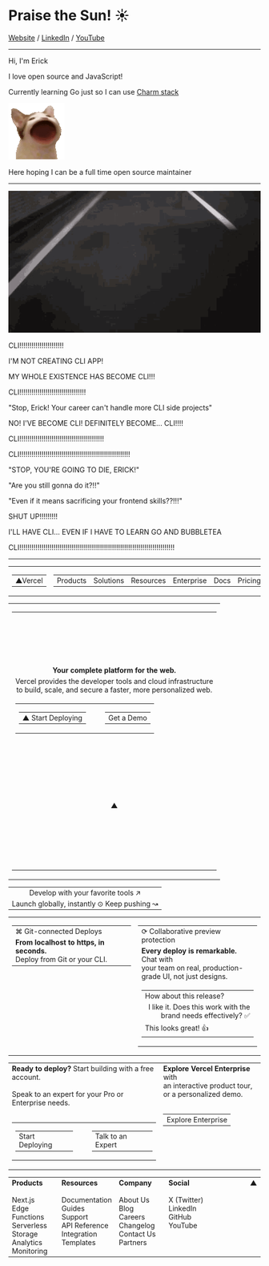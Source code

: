 # Praise the Sun! ☀️

[Website](https://ericc-ch.github.io) / [LinkedIn](https://www.linkedin.com/in/erick-christian-p) / [YouTube](https://www.youtube.com/@erickchristian2)

---

Hi, I'm Erick

I love open source and JavaScript!

Currently learning Go just so I can use [Charm stack](https://charm.sh)

![popcat](./popcat.gif)

Here hoping I can be a full time open source maintainer

---

![dramatic scene](./takeshi-loves-cli.gif)

CLI!!!!!!!!!!!!!!!!!!!!!!

I'M NOT CREATING CLI APP!

MY WHOLE EXISTENCE HAS BECOME CLI!!!

CLI!!!!!!!!!!!!!!!!!!!!!!!!!!!!!!!!!

"Stop, Erick! Your career can't handle more CLI side projects"

NO! I'VE BECOME CLI! DEFINITELY BECOME... CLI!!!!

CLI!!!!!!!!!!!!!!!!!!!!!!!!!!!!!!!!!!!!!!!!!!

CLI!!!!!!!!!!!!!!!!!!!!!!!!!!!!!!!!!!!!!!!!!!!!!!!!!!!!!!!

"STOP, YOU'RE GOING TO DIE, ERICK!"

"Are you still gonna do it?!!"

"Even if it means sacrificing your frontend skills??!!!"

SHUT UP!!!!!!!!!

I'LL HAVE CLI... EVEN IF I HAVE TO LEARN GO AND BUBBLETEA

CLI!!!!!!!!!!!!!!!!!!!!!!!!!!!!!!!!!!!!!!!!!!!!!!!!!!!!!!!!!!!!!!!!!!!!!!!!!!!!!

---

<table width="100%">
  <tr>
    <td width="20%">
      <table>
        <tr>
          <td>▲Vercel</td>
        </tr>
      </table>
    </td>
    <td width="50%">
      <table cellpadding="0" width="100%">
        <tr>
          <td>Products</td>
          <td>Solutions</td>
          <td>Resources</td>
          <td>Enterprise</td>
          <td>Docs</td>
          <td>Pricing</td>
        </tr>
      </table>
    </td>
    <td width="30%" align="right">
      <table cellpadding="5" align="right">
        <tr>
          <td>Contact</td>
          <td>Dashboard</td>
          <td>CP</td>
        </tr>
      </table>
    </td>
  </tr>
</table>

<table width="100%" cellpadding="0">
  <tr>
    <td>
      <table width="80%" cellpadding="20" align="center">
        <tr>
          <td height="100"></td>
        </tr>
        <tr>
          <td align="center">
            <b>Your complete platform for the web.</b>
          </td>
        </tr>
        <tr>
          <td align="center">
            Vercel provides the developer tools and cloud
            infrastructure<br />
            to build, scale, and secure a faster, more personalized
            web.
          </td>
        </tr>
        <tr>
          <td align="center">
            <table cellpadding="0">
              <tr>
                <td>
                  <table cellpadding="10">
                    <tr>
                      <td>▲ Start Deploying</td>
                    </tr>
                  </table>
                </td>
                <td width="10"></td>
                <td>
                  <table cellpadding="10">
                    <tr>
                      <td>Get a Demo</td>
                    </tr>
                  </table>
                </td>
              </tr>
            </table>
          </td>
        </tr>
        <tr>
          <td align="center" height="250">▲</td>
        </tr>
      </table>
    </td>
  </tr>
</table>

<table width="100%" cellpadding="20">
  <tr>
    <td align="center">Develop with your favorite tools ↗</td>
  </tr>
  <tr>
    <td align="center">
      Launch globally, instantly ⊙ Keep pushing ↝
    </td>
  </tr>
</table>

<table width="80%" cellpadding="20" align="center">
  <tr>
    <td width="50%" valign="top">
      <table width="100%" cellpadding="10">
        <tr>
          <td>⌘ Git-connected Deploys</td>
        </tr>
        <tr>
          <td>
            <b>From localhost to https, in seconds.</b>
            <br />
            Deploy from Git or your CLI.
          </td>
        </tr>
      </table>
    </td>
    <td width="50%" valign="top">
      <table width="100%" cellpadding="10">
        <tr>
          <td>⟳ Collaborative preview protection</td>
        </tr>
        <tr>
          <td>
            <b>Every deploy is remarkable.</b> Chat with
            <br />
            your team on real, production-grade UI, not just designs.
          </td>
        </tr>
        <tr>
          <td>
            <table width="100%" cellpadding="5">
              <tr>
                <td>How about this release?</td>
              </tr>
              <tr>
                <td align="right">
                  I like it. Does this work with the brand needs
                  effectively? ✅
                </td>
              </tr>
              <tr>
                <td>This looks great! 👍</td>
              </tr>
            </table>
          </td>
        </tr>
      </table>
    </td>
  </tr>
</table>

<table width="80%" cellpadding="20" align="center">
  <tr>
    <td width="60%" valign="top">
      <b>Ready to deploy?</b> Start building with a free account.
      <br /><br />
      Speak to an expert for your Pro or Enterprise needs.
      <br /><br />
      <table cellpadding="0">
        <tr>
          <td>
            <table cellpadding="10">
              <tr>
                <td>Start Deploying</td>
              </tr>
            </table>
          </td>
          <td width="10"></td>
          <td>
            <table cellpadding="10">
              <tr>
                <td>Talk to an Expert</td>
              </tr>
            </table>
          </td>
        </tr>
      </table>
    </td>
    <td width="40%" valign="top">
      <b>Explore Vercel Enterprise</b> with
      <br />
      an interactive product tour,
      <br />
      or a personalized demo.
      <br /><br />
      <table cellpadding="10">
        <tr>
          <td>Explore Enterprise</td>
        </tr>
      </table>
    </td>
  </tr>
</table>

<table width="80%" cellpadding="5" align="center">
  <tr valign="top">
    <td width="20%">
      <b>Products</b>
      <br /><br />
      Next.js<br />
      Edge Functions<br />
      Serverless<br />
      Storage<br />
      Analytics<br />
      Monitoring<br />
    </td>
    <td width="20%">
      <b>Resources</b>
      <br /><br />
      Documentation<br />
      Guides<br />
      Support<br />
      API Reference<br />
      Integration<br />
      Templates<br />
    </td>
    <td width="20%">
      <b>Company</b>
      <br /><br />
      About Us<br />
      Blog<br />
      Careers<br />
      Changelog<br />
      Contact Us<br />
      Partners<br />
    </td>
    <td width="20%">
      <b>Social</b>
      <br /><br />
      X (Twitter)<br />
      LinkedIn<br />
      GitHub<br />
      YouTube<br />
    </td>
    <td width="20%" align="right" valign="top">▲</td>
  </tr>
</table>
